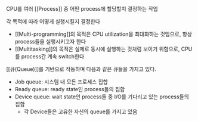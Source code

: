
CPU를 여러 [[Process]] 중 어떤 process에 할당할지 결정하는 작업

각 목적에 따라 어떻게 실행시킬지 결정한다
+ [[Multi-programming]]의 목적은 CPU utilization을 최대화하는 것임으로, 항상 process들을 실행시키고자 한다
+ [[Multitasking]]의 목적은 실제로 동시에 실행하는 것처럼 보이기 위함으로, CPU를 process간 계속 switch한다

[[큐(Queue)]]를 기반으로 작동하며 다음과 같은 큐들을 가지고 있다.
+ Job queue: 시스템 내 모든 프로세스 집합
+ Ready queue: ready state인 process들의 집합
+ Device queue: wait state인 process들 중 I/O를 기다리고 있는 process들의 집합
	+ 각 Device들은 고유한 자신의 queue를 가지고 있음


